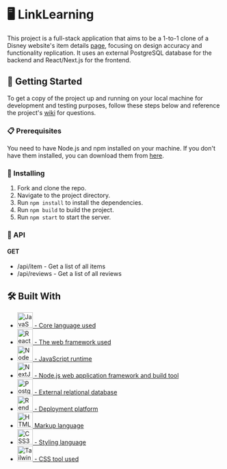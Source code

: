 # 🖥️ LinkLearning

This project is a full-stack application that aims to be a 1-to-1 clone of a Disney website's item details [page](https://www.disneystore.com/star-wars-the-force-awakens-loungefly-backpack-disney100-442031181363.html), focusing on design accuracy and functionality replication. It uses an external PostgreSQL database for the backend and React/Next.js for the frontend.

## 🚀 Getting Started

To get a copy of the project up and running on your local machine for development and testing purposes, follow these steps below and reference the project's [wiki](https://github.com/Control-Alt-Defeat-MCSP2312/disney-clone/wiki) for questions.

### 📋 Prerequisites

You need to have Node.js and npm installed on your machine. If you don't have them installed, you can download them from [here](https://nodejs.org/en/download/).

### 🔧 Installing

1. Fork and clone the repo.
2. Navigate to the project directory.
3. Run `npm install` to install the dependencies.
4. Run `npm build` to build the project.
5. Run `npm start` to start the server.
   
### 🔧 API

#### GET
* /api/item - Get a list of all items
* /api/reviews - Get a list of all reviews

## 🛠️ Built With

* <a href="https://developer.mozilla.org/en-US/docs/Web/JavaScript" target="_blank" rel="noreferrer"><img src="https://raw.githubusercontent.com/danielcranney/readme-generator/main/public/icons/skills/javascript-colored.svg" width="36" height="36" alt="JavaScript" /> - Core language used</a>
* <a href="https://reactjs.org/" target="_blank" rel="noreferrer"><img src="https://raw.githubusercontent.com/danielcranney/readme-generator/main/public/icons/skills/react-colored.svg" width="36" height="36" alt="React" /> - The web framework used</a>
* <a href="https://nodejs.org/en/" target="_blank" rel="noreferrer"><img src="https://raw.githubusercontent.com/danielcranney/readme-generator/main/public/icons/skills/nodejs-colored.svg" width="36" height="36" alt="NodeJS" /> - JavaScript runtime</a>
* <a href="https://nextjs.org/docs" target="_blank" rel="noreferrer"><img src="https://raw.githubusercontent.com/danielcranney/readme-generator/main/public/icons/skills/nextjs-colored.svg" width="36" height="36" alt="NextJs" /> - Node.js web application framework and build tool</a>
* <a href="https://www.postgresql.org/" target="_blank" rel="noreferrer"><img src="https://raw.githubusercontent.com/danielcranney/readme-generator/main/public/icons/skills/postgresql-colored.svg" width="36" height="36" alt="PostgreSQL" /> - External relational database</a>
* <a href="https://render.com/" target="_blank" rel="noreferrer"><img src="https://raw.githubusercontent.com/danielcranney/readme-generator/main/public/icons/skills/render-colored.svg" width="36" height="36" alt="Render" /> - Deployment platform</a>
* <a href="https://developer.mozilla.org/en-US/docs/Glossary/HTML5" target="_blank" rel="noreferrer"><img src="https://raw.githubusercontent.com/danielcranney/readme-generator/main/public/icons/skills/html5-colored.svg" width="36" height="36" alt="HTML5" /> Markup language</a>
* <a href="https://www.w3.org/TR/CSS/#css" target="_blank" rel="noreferrer"><img src="https://raw.githubusercontent.com/danielcranney/readme-generator/main/public/icons/skills/css3-colored.svg" width="36" height="36" alt="CSS3" /> - Styling language</a>
* <a href="https://tailwindcss.com/" target="_blank" rel="noreferrer"><img src="https://raw.githubusercontent.com/danielcranney/readme-generator/main/public/icons/skills/tailwindcss-colored.svg" width="36" height="36" alt="TailwindCSS" /> - CSS tool used</a>
